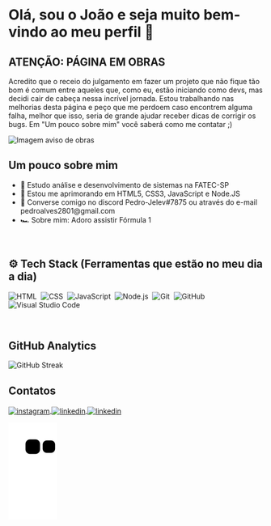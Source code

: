 <h1>Olá, sou o João e seja muito bem-vindo ao meu perfil 🎷</h1>

<h2>ATENÇÃO: PÁGINA EM OBRAS</h2>
<p>Acredito que o receio do julgamento em fazer um projeto que não fique tão bom é comum entre aqueles que, como eu, estão iniciando como devs, mas decidi cair de cabeça nessa incrível jornada. Estou trabalhando nas melhorias desta página e peço que me perdoem caso encontrem alguma falha, melhor que isso, seria de grande ajudar receber dicas de corrigir os bugs. Em "Um pouco sobre mim" você saberá como me contatar ;)</p>
<img scr="/img/construction.png" alt="Imagem aviso de obras" />


<h2>Um pouco sobre mim</h2>
<ul>
    <li>📖 Estudo análise e desenvolvimento de sistemas na FATEC-SP</li>
    <li>🚀 Estou me aprimorando em HTML5, CSS3, JavaScript e Node.JS</li>
    <li>🔗 Converse comigo no discord Pedro-Jelev#7875 ou através do e-mail pedroalves2801@gmail.com</li>
    <li>🏎️ Sobre mim: Adoro assistir Fórmula 1</li>
</ul>
<br>
<h2>⚙️ Tech Stack (Ferramentas que estão no meu dia a dia)</h2>

![HTML](https://img.shields.io/badge/-HTML-05122A?style=flat&logo=HTML5)&nbsp;
![CSS](https://img.shields.io/badge/-CSS-05122A?style=flat&logo=CSS3&logoColor=1572B6)&nbsp;
![JavaScript](https://img.shields.io/badge/-JavaScript-05122A?style=flat&logo=javascript)&nbsp;
![Node.js](https://img.shields.io/badge/-Node.js-05122A?style=flat&logo=node.js)&nbsp;
![Git](https://img.shields.io/badge/-Git-05122A?style=flat&logo=git)&nbsp;
![GitHub](https://img.shields.io/badge/-GitHub-05122A?style=flat&logo=github)&nbsp;
![Visual Studio Code](https://img.shields.io/badge/-Visual%20Studio%20Code-05122A?style=flat&logo=visual-studio-code&logoColor=007ACC)&nbsp;

<br>

<h2>GitHub Analytics</h2>
<p>

![GitHub Streak](http://github-readme-streak-stats.herokuapp.com?user=Pedro-Jelev&theme=radical&locale=pt-br)
</p>

<h2>Contatos</h2>
<p>
<a href="https://instagram.com/pedro_jelev" target="_blank">
 <img align="center" src="https://img.shields.io/badge/Instagram-E4405F?style=flat&logo=instagram&logoColor=white" alt="instagram"/>
</a>
<a href="https://www.linkedin.com/in/joao-pedro-jelev" target="_blank">
  <img align="center" src="https://img.shields.io/badge/LinkedIn-0077B5?style=flat&logo=linkedin&logoColor=white" alt="linkedin"/>
</a>
<a href="https://discordapp.com/users/Pedro-Jelev#7875" target="_blank">
  <img align="center" src="https://img.shields.io/badge/Discord-7289DA?style=flat&logo=discord" alt="linkedin"/>
</a>
</p>

![snake gif](https://github.com/Pedro-Jelev/Pedro-Jelev/blob/output/github-contribution-grid-snake.svg) 


<!--
![iuricode](https://github-readme-stats.vercel.app/api/top-langs/?username=pedro-jelev&theme=radical&height=800px)
**Pedro-Jelev/Pedro-Jelev** is a ✨ _special_ ✨ repository because its `README.md` (this file) appears on your GitHub profile.

Here are some ideas to get you started:

- 🔭 I’m currently working on ...
- 🌱 I’m currently learning ...
- 👯 I’m looking to collaborate on ...
- 🤔 I’m looking for help with ...
- 💬 Ask me about ...
- 📫 How to reach me: ...
- 😄 Pronouns: ...
- ⚡ Fun fact: ...
-->
